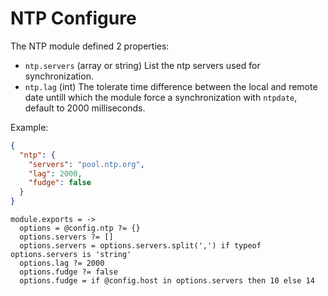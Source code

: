 
# NTP Configure

The NTP module defined 2 properties:

*   `ntp.servers` (array or string)
    List the ntp servers used for synchronization.
*   `ntp.lag` (int)
    The tolerate time difference between the local and remote date untill which
    the module force a synchronization with `ntpdate`, default to 2000
    milliseconds.

Example:

```json
{
  "ntp": {
    "servers": "pool.ntp.org",
    "lag": 2000,
    "fudge": false
  }
}
```

    module.exports = ->
      options = @config.ntp ?= {}
      options.servers ?= []
      options.servers = options.servers.split(',') if typeof options.servers is 'string'
      options.lag ?= 2000
      options.fudge ?= false
      options.fudge = if @config.host in options.servers then 10 else 14
